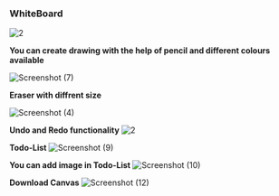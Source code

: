 ### WhiteBoard

![2](https://user-images.githubusercontent.com/68316491/189895019-3c5f47b0-a4e2-4346-a137-b3f4a5ab4e8f.png)

**You can create drawing with the help of pencil and different colours available** 


![Screenshot (7)](https://user-images.githubusercontent.com/68316491/189895823-0c1ebde4-20d8-4a3f-85d7-7aa760fc13f9.png)

**Eraser with diffrent size**


![Screenshot (4)](https://user-images.githubusercontent.com/68316491/189897706-d13d9f21-cc3b-41a1-9998-a55a0b40b698.png)

**Undo and Redo 
functionality**
![2](https://user-images.githubusercontent.com/68316491/189895019-3c5f47b0-a4e2-4346-a137-b3f4a5ab4e8f.png)


**Todo-List**
![Screenshot (9)](https://user-images.githubusercontent.com/68316491/189898386-c5f15fb5-0227-455e-a823-5d302c5cd2d2.png)

**You can add image in Todo-List**
![Screenshot (10)](https://user-images.githubusercontent.com/68316491/189898623-3d581776-ee7a-4207-a149-a673a1e8a925.png)


**Download Canvas**
![Screenshot (12)](https://user-images.githubusercontent.com/68316491/189899737-7159e4ca-2197-4818-8deb-77db62100935.png)



